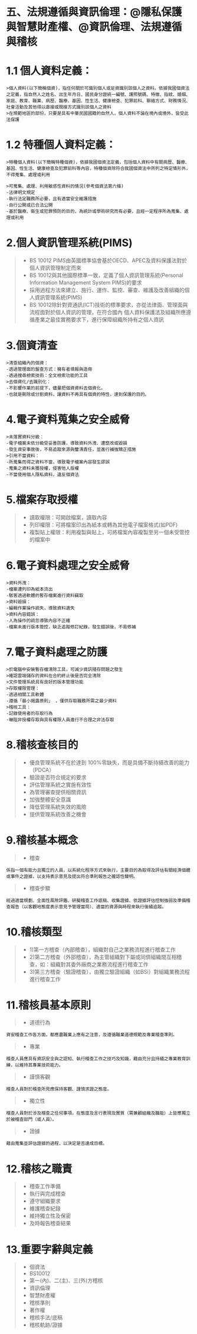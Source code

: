 # 五、法規遵循與資訊倫理：@隱私保護與智慧財產權、@資訊倫理、法規遵循與稽核

# 1.1 個人資料定義：
```
>個人資料(以下簡稱個資)，指任何關於可識別個人或足資識別該個人之資料。依據我國個資法之定義，指自然人之姓名、出生年月日、國民身分證統一編號、護照號碼、特徵、指紋、婚姻、家庭、教育、職業、病歷、醫療、基因、性生活、健康檢查、犯罪前科、聯絡方式、財務情況、社會活動及其他得以直接或間接方式識別該個人之資料 
>在規範地區的部份，只要是具有中華民國國籍的自然人，個人資料不論在境內或境外，皆受此法保護
```
# 1.2 特種個人資料定義：
```
>特種個人資料(以下簡稱特種個資)，依據我國個資法定義，包括個人資料中有關病歷、醫療、基因、性生活、健康檢查及犯罪前科等內容，特種個資除符合我國個資法中所列之特定情形外，不得蒐集、處理或利用
```
```
>可蒐集、處理、利用敏感性資料的情況(參考個資法第六條)
-法律明文規定
-執行法定職務所必要，且有適當安全維護措施
-自行公開或已合法公開
-基於醫療、衛生或犯罪預防的目的，為統計或學術研究而有必要，且經一定程序所為蒐集、處理或利用
```
# 2.個人資訊管理系統(PIMS)
>* BS 10012 PIMS由英國標準協會基於OECD、APEC及資料保護法對於個人資訊管理制定而來
>* BS 10012與其他國際標準一致，定義了個人資訊管理系統(Personal Information Management System PIMS)的要求
>* 採用過程方法來建立、施行、運作、監控、審查、維護及改善組織的個人資訊管理系統(PIMS)
>* BS 10012除針對資通訊(ICT)技術的標準要求，亦從法律面、管理面與流程面對於個人資訊的管理，在符合國內 個人資料保護法及組織所應遵循產業之最佳實務要求下，進行保障組織所持有之個人資訊
# 3.個資清查
```
>清查組織內的個資：
-透過管理面的盤查方式：擁有者填報與造冊
-透過搜尋檢索技術：全文檢索功能的工具
>去個資化/去識別化：
-不影響作業的前提下，儘量把個資資料去個資化。
-也就是刪除或分割資料，讓資料不再具有個資的特性，達到保護的目的。
```
# 4.電子資料蒐集之安全威脅
```
>未落實資料分級：
-電子檔案未依分級受妥善防護，導致資料外洩、遭竄改或毀損
-發生資安事故後，不易追蹤來源與釐清責任，並進行補強矯正措施
>引用不當資料：
-所蒐集而得之資料不當，導致電子檔案內容發生謬誤
-蒐集之資料未獲授權，侵害他人版權
-不當使用個人隱私資料，違反個資法
```
# 5.檔案存取授權
>* 讀取權限：可開啟檔案，讀取內容
>* 列印權限：可將檔案印出為紙本或轉為其他電子檔案格式(如PDF)
>* 複製貼上權限：利用複製與貼上，可將檔案內容複製至另一個未受管控的檔案中
# 6.電子資料處理之安全威脅
```
>資料外洩：
-檔案遭列印為紙本流出
-駭客透過軟體的暫存檔案進行資料竊取
>資料毀損：
-編輯作業操作疏失，導致資料遺失
>資料內容錯誤：
-人為操作的疏忽導致內容不正確
-檔案未進行版本管控，缺乏追蹤修訂紀錄，發生錯誤後，不易修補
```
# 7.電子資料處理之防護
```
>於電腦中安裝暫存檔清除工具，可減少資訊殘存問題之發生
>確認雲端儲存的資料在合約終止後是否完全清除 
>文件管理系統具有良好的版本管理功能
>存取權限管理：
-透過相關工具軟體
-遵循「最小揭露原則」 ，僅供存取職務所需之最少資料
>稽核工具：
-記錄使用者的存取行為
-嚇阻非授權存取與具有權限人員進行不合理之非法存取
```
# 8.稽核查核目的
>* 優良管理系統不在於達到 100%零缺失，而是具備不斷持續改善的能力 （PDCA）
>* 驗證是否符合規定的要求
>* 評估管理系統之實施有效性
>* 為管理審查提供相關資訊
>* 加強整體安全意識
>* 降低管理系統失效的風險
>* 提供管理系統改善之機會
# 9.稽核基本概念
>* 稽查
```
係指一個有能力且獨立的人員，以系統化程序方式來執行，主要目的為取得及評估有關經濟個體或事件之證據，以支持表示意見及提出符合準則報告之確認性聲明。
```
>* 稽查步驟
```
經過適當規劃、全面性風險評鑑、研擬稽查工作底稿、收集證據、依證據評估控制強弱及準備稽查報告（以客觀地態度表示意見予管理當局）、適當的資源與時程來執行後續追蹤。
```
# 10.稽核類型
>* 1)第一方稽查（內部稽查），組織對自己之業務流程進行稽查工作
>* 2)第二方稽查（外部稽查），為主管組織對下屬或同儕組織間互相稽查，如：組織對其委外廠商之業務流程進行稽查工作
>* 3)第三方稽查（驗證稽查），由獨立驗證組織（如BSi）對組織業務流程進行稽查工作
# 11.稽核員基本原則
>* 道德行為
```
資安稽查工作各方面，都應盡職業上應有之注意，及遵循職業道德規範及專業稽查準則。 
```
>* 專業
```
稽查人員應具有資訊安全與之認知、執行稽查工作之技巧及知識，藉由充分且持續之專業教育訓練，以維持其專業技術能力。
```
>* 謹慎客觀
```
稽查人員對於稽查所見應保持客觀、謹慎求證之態度。
```
>* 獨立性
```
稽查人員對於涉及稽查之任何事項，在態度及言行表現及實質（需兼顧組織及職能）上皆應獨立於被稽查部門（或人員）。
```
>* 證據
```
藉由蒐集並評估證據的過程，以決定是否達成目標。
```
# 12.稽核之職責
>* 稽查工作準備
>* 執行與完成稽查
>* 遵守組織要求
>* 維護稽查紀錄
>* 維持獨立性及保密
>* 及時報告稽查結果
# 13.重要字辭與定義
>* 個資法
>* BS10012
>* 第一(內)、二(主)、三(外)方稽核
>* 資訊倫理
>* 智慧財產權
>* 稽核準則
>* 著作權
>* 稽核手法/底稿
>* 稽核軌跡/證據
